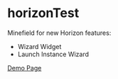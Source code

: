 # horizonTest

Minefield for new Horizon features:

* Wizard Widget
* Launch Instance Wizard

[Demo Page](bluex-pl.github.io/horizonTestDemo/)
